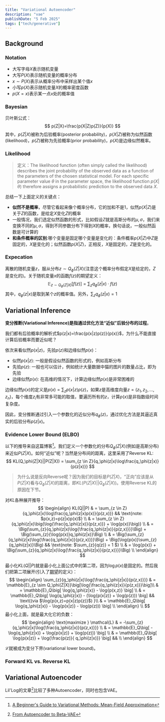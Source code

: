 ```yaml
---
title: "Variational Autoencoder"
description: "vae"
publishDate: "5 Feb 2025"
tags: ["tech/generative"]
---
```


## Background

### Notation
- 大写字母$X$表示随机变量
- 大写$P(X)$表示随机变量的概率分布
- $x\sim P(X)$表示从概率分布中采样出某个值$x$
- 小写$p(X)$表示随机变量$X$的概率密度函数
- $p(X=x)$表示某一点$x$处的概率值

### Bayesian
贝叶斯公式：
$$
p(Z|X)=\frac{p(X|Z)p(Z)}{p(X)}
$$
其中，$p(Z|X)$被称为后验概率(posterior probability)，$p(X|Z)$被称为似然函数(likelihood)，$p(Z)$被称为先验概率(prior probability)，$p(X)$是边缘似然概率。

### Likelihood
> 定义：The likelihood function (often simply called the likelihood) describes the joint probability of the observed data as a function of the parameters of the chosen statistical model. For each specific parameter value $\theta$  in the parameter space, the likelihood function $p(X | \theta)$ therefore assigns a probabilistic prediction to the observed data $X$.

总结一下上面定义的关键点：
- **似然不是概率**，尽管它看起来像个概率分布，它的加和不是$1$，似然$p(X|Z)$是关于$Z$的函数，是给定$X$变化$Z$的概率
- 一般情况，我们选定似然函数的形式，比如假设$Z$就是高斯分布的$\mu,\sigma$，我们来变换不同的$\mu, \sigma$，得到不同参数分布下得到$X$的概率，换句话说，一般似然函数是可计算的
- **和条件概率的区别**:哪个变量是固定哪个变量是变化的：条件概率$p(X|Z)$中$Z$是固定的，$X$是变化的；似然函数$p(X|Z)$，正相反，$X$是固定的，$Z$是变化的。

### Expecation
离散的随机变量$z$，服从分布$z \sim Q_{\phi}(Z|X)$(注意这个概率分布假定$X$是给定的，$Z$是变化的)。关于随机变量$x$的函数$f(z)$的期望定义：
$$
\mathbb{E}_{z \sim Q_{\phi}(Z|X)}[f(z)]=\sum_{z} q_{\phi}(z|x)\cdot f(z)
$$
其中，$q_{\phi}(z|x)$是取到某个$z$的概率值。另外，$\sum_{z} q_{\phi}(z|x)=1$

## Variational Inference
**变分推断(Variational Inference)是指通过优化方法“近似”后验分布的过程**。

我们都有后验概率的解析式$p(z|x)=\frac{p(x|z)p(z)}{p(x)}$，为什么不能直接计算后验概率而要近似呢？

依次来看似然$p(x|z)$，先验$p(z)$和边缘似然$p(x)$：
- 似然$p(x|z)$: 一般是假设似然函数的形式的，例如高斯分布
- 先验$p(z)$: 一般也可以估计，例如统计大量数据中猫的图片的数量占比，即为先验
- 边缘似然$p(x)$: 在高维的情况下，计算边缘似然$p(x)$是非常困难的

边缘似然$p(x)$的定义是$p(x)=\sum_{z}p(x|z)p(z)$，如果$z$是高维度向量$z=(z_1,z_2,...,z_n)$，每个维度$z_i$有非常多可能的取值，要遍历所有的$z$，计算$p(x)$是非指数级时间复杂度。

因此，变分推断通过引入一个参数化的近似分布$q_{\phi}(z)$，通过优化方法是其逼近真实的后验分布$p(z|x)$。
### Evidence Lower Bound (ELBO)
以下的推导来自这篇博客[^1]。我们定义一个参数化的分布$Q_{\phi}(Z|X)$(例如是高斯分布)来近似$P(Z|X)$。如何“近似”呢？当然是分布间的距离，这里采用了Reverse KL:
$$
KL(Q_\phi(Z|X)||P(Z|X)) = \sum_{z \in Z}{q_\phi(z|x)\log\frac{q_\phi(z|x)}{p(z|x)}}
$$

> 为什么说是反向Reverse呢？因为我们的目标是$P(Z|X)$，“正向”应该是从$P(Z|X)$看与$Q_\phi(Z|X)$的距离，即$KL(P(Z|X)||Q_\phi(Z|X))$。使用Reverse KL的原因在下节。

对$KL$各种展开推导：
$$
\begin{align} 
KL(Q||P) & = \sum_{z \in Z}{q_\phi(z|x)\log\frac{q_\phi(z|x)p(x)}{p(z,x)}} && \text{note: $p(x,z)=p(z|x)p(x)$} \\ 
& = \sum_{z \in Z}{q_\phi(z|x)\big(\log{\frac{q_\phi(z|x)}{p(z,x)}} + \log{p(x)}\big)} \\ 
& = \Big(\sum_{z}{q_\phi(z|x)\log{\frac{q_\phi(z|x)}{p(z,x)}}}\Big) + \Big(\sum_{z}{\log{p(x)}q_\phi(z|x)}\Big) \\ 
& = \Big(\sum_{z}{q_\phi(z|x)\log{\frac{q_\phi(z|x)}{p(z,x)}}}\Big) + \Big(\log{p(x)}\sum_{z}{q_\phi(z|x)}\Big) && \text{note: $\sum_{z}{q(z)} = 1 $} \\ 
& = \log{p(x)} + \Big(\sum_{z}{q_\phi(z|x)\log{\frac{q_\phi(z|x)}{p(z,x)}}}\Big)  \\ 
\end{align}
$$

最小化$KL(Q||P)$就是最小化上面公式中的第二项，因为$\log{p(x)}$是固定的。然后我们把第二项展开(引入了[期望](#expecation)的定义)：
$$
\begin{align} 
\sum_{z}{q_\phi(z|x)\log{\frac{q_\phi(z|x)}{p(z,x)}}} & = \mathbb{E}_{z \sim Q_\phi(Z|X)}\big[\log{\frac{q_\phi(z|x)}{p(z,x)}}\big]\\ 
& = \mathbb{E}_Q\big[ \log{q_\phi(z|x)} - \log{p(x,z)} \big] \\ 
& = \mathbb{E}_Q\big[ \log{q_\phi(z|x)} - (\log{p(x|z)} + \log(p(z))) \big] && \text{(via  $\log{p(x,z)=p(x|z)p(z)}$) }\\ 
& = \mathbb{E}_Q\big[ \log{q_\phi(z|x)} - \log{p(x|z)} - \log(p(z))) \big] \\ 
\end{align} \\
$$
最小化上面，就是最大化它的负数：
$$
\begin{align} 
\text{maximize } \mathcal{L} & = -\sum_{z}{q_\phi(z|x)\log{\frac{q_\phi(z|x)}{p(z,x)}}} \\ 
& = \mathbb{E}_Q\big[ -\log{q_\phi(z|x)} + \log{p(x|z)} + \log(p(z))) \big] \\ 
& =  \mathbb{E}_Q\big[ \log{p(x|z)} + \log{\frac{p(z)}{ q_\phi(z|x)}} \big] && \\ 
\end{align}
$$

$\mathcal{L}$就被成为变分下界(variational lower bound)。

[^1]: [A Beginner's Guide to Variational Methods: Mean-Field Approximation](https://blog.evjang.com/2016/08/variational-bayes.html)

### Forward KL vs. Reverse KL


## Variational Autoencoder
Lil'Log的文章[^2]比较了多种Autoencoder，同时也包含VAE。
[^2]: [From Autoencoder to Beta-VAE](https://lilianweng.github.io/posts/2018-08-12-vae/)

